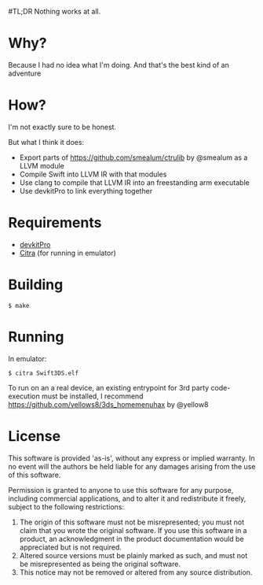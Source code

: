 #TL;DR
Nothing works at all.

# Why?
Because I had no idea what I'm doing. And that's the best kind of an adventure

# How?
I'm not exactly sure to be honest.

But what I think it does:
* Export parts of https://github.com/smealum/ctrulib by @smealum as a LLVM module
* Compile Swift into LLVM IR with that modules
* Use clang to compile that LLVM IR into an freestanding arm executable
* Use devkitPro to link everything together

# Requirements
* [devkitPro](http://devkitpro.org)
* [Citra](http://citra-emu.org) (for running in emulator)

# Building
```
$ make
```

# Running 
In emulator:

```
$ citra Swift3DS.elf
```

To run on an a real device, an existing entrypoint for 3rd party code-execution must be installed, I recommend https://github.com/yellows8/3ds_homemenuhax by @yellow8

# License

  This software is provided 'as-is', without any express or implied
  warranty.  In no event will the authors be held liable for any
  damages arising from the use of this software.

  Permission is granted to anyone to use this software for any
  purpose, including commercial applications, and to alter it and
  redistribute it freely, subject to the following restrictions:

  1. The origin of this software must not be misrepresented; you
     must not claim that you wrote the original software. If you use
     this software in a product, an acknowledgment in the product
     documentation would be appreciated but is not required.
  2. Altered source versions must be plainly marked as such, and
     must not be misrepresented as being the original software.
  3. This notice may not be removed or altered from any source
     distribution.